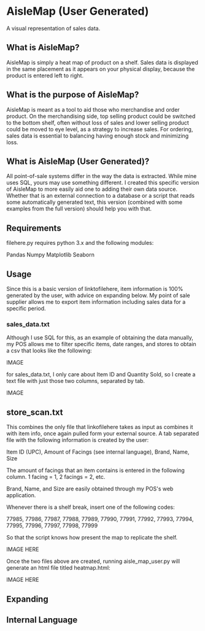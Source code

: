 # AisleMap (User Generated)
A visual representation of sales data.

## What is AisleMap?
AisleMap is simply a heat map of product on a shelf. Sales data is displayed in the same placement as it appears on your
physical display, because the product is entered left to right.

## What is the purpose of AisleMap?
AisleMap is meant as a tool to aid those who merchandise and order product. On the merchandising side, top selling product
could be switched to the bottom shelf, often without loss of sales and lower selling product could be moved to eye level, as a strategy to increase sales. For ordering, sales data is essential to balancing having enough stock and minimizing loss.

## What is AisleMap (User Generated)?
All point-of-sale systems differ in the way the data is extracted. While mine uses SQL, yours may use something
different. I created this specific version of AisleMap to more easily aid one to adding their own data source. Whether that
is an external connection to a database or a script that reads some automatically generated text, this version (combined with
some examples from the full version) should help you with that.

## Requirements

filehere.py requires python 3.x and the following modules:

Pandas
Numpy
Matplotlib
Seaborn

## Usage

Since this is a basic version of linktofilehere, item information is 100% generated by the user, with advice on expanding below. My point of sale supplier allows me to export item information including sales data for a specific period.

### sales_data.txt
Although I use SQL for this, as an example of obtaining the data manually, my POS allows me to filter specific items, date ranges, and stores to obtain a csv that looks like the following:

IMAGE

for sales_data.txt, I only care about Item ID and Quantity Sold, so I create a text file with just those two columns, separated by tab.

IMAGE

## store_scan.txt

This combines the only file that linkofilehere takes as input as combines it with item info, once again pulled form your external source. A tab separated file with the following information is created by the user:

Item ID (UPC), Amount of Facings (see internal language), Brand, Name, Size

The amount of facings that an item contains is entered in the following column.
1 facing = 1, 2 facings = 2, etc.

Brand, Name, and Size are easily obtained through my POS's web application.

Whenever there is a shelf break, insert one of the following codes:

77985, 77986, 77987, 77988, 77989, 77990, 77991, 77992, 77993, 77994, 77995, 77996, 77997, 77998, 77999

So that the script knows how present the map to replicate the shelf.

IMAGE HERE

Once the two files above are created, running aisle_map_user.py will generate
an html file titled heatmap.html:

IMAGE HERE

## Expanding

## Internal Language
